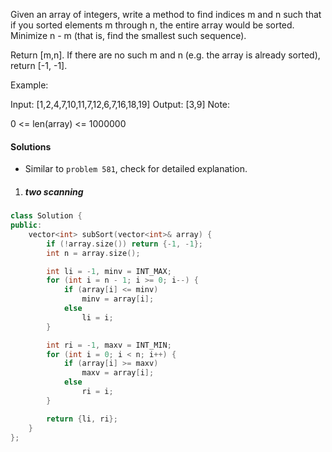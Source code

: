 Given an array of integers, write a method to find indices m and n such that if you sorted elements m through n, the entire array would be sorted. Minimize n - m (that is, find the smallest such sequence).

Return [m,n]. If there are no such m and n (e.g. the array is already sorted), return [-1, -1].

Example:

Input:  [1,2,4,7,10,11,7,12,6,7,16,18,19]
Output:  [3,9]
Note:

0 <= len(array) <= 1000000


#### Solutions

- Similar to `problem 581`, check for detailed explanation.

1. ##### two scanning

```cpp
class Solution {
public:
    vector<int> subSort(vector<int>& array) {
        if (!array.size()) return {-1, -1};
        int n = array.size();

        int li = -1, minv = INT_MAX; 
        for (int i = n - 1; i >= 0; i--) {
            if (array[i] <= minv)
                minv = array[i];
            else
                li = i;
        }

        int ri = -1, maxv = INT_MIN;
        for (int i = 0; i < n; i++) {
            if (array[i] >= maxv)
                maxv = array[i];
            else
                ri = i;
        }

        return {li, ri};
    }
};
```